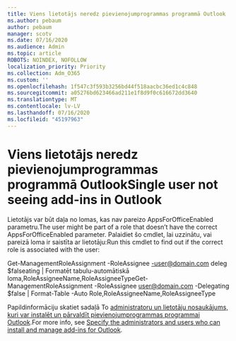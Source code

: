 ```yaml
---
title: Viens lietotājs neredz pievienojumprogrammas programmā Outlook
ms.author: pebaum
author: pebaum
manager: scotv
ms.date: 07/16/2020
ms.audience: Admin
ms.topic: article
ROBOTS: NOINDEX, NOFOLLOW
localization_priority: Priority
ms.collection: Adm_O365
ms.custom: ''
ms.openlocfilehash: 1f547c3f593b3256bd44f518aacbc36ed1c4c848
ms.sourcegitcommit: a05276bd623466ad211e1f8d9f0c616672dd3640
ms.translationtype: MT
ms.contentlocale: lv-LV
ms.lasthandoff: 07/16/2020
ms.locfileid: "45197963"
---
```

# <a name="single-user-not-seeing-add-ins-in-outlook"></a><span data-ttu-id="77514-102">Viens lietotājs neredz pievienojumprogrammas programmā Outlook</span><span class="sxs-lookup"><span data-stu-id="77514-102">Single user not seeing add-ins in Outlook</span></span>

<span data-ttu-id="77514-103">Lietotājs var būt daļa no lomas, kas nav pareizo AppsForOfficeEnabled parametru.</span><span class="sxs-lookup"><span data-stu-id="77514-103">The user might be part of a role that doesn’t have the correct AppsForOfficeEnabled parameter.</span></span> <span data-ttu-id="77514-104">Palaidiet šo cmdlet, lai uzzinātu, vai pareizā loma ir saistīta ar lietotāju:</span><span class="sxs-lookup"><span data-stu-id="77514-104">Run this cmdlet to find out if the correct role is associated with the user:</span></span>

<span data-ttu-id="77514-105">Get-ManagementRoleAssignment -RoleAssignee -user@domain.com deleg $falseating | Formatēt tabulu-automātiskā loma,RoleAssigneeName,RoleAssigneeType</span><span class="sxs-lookup"><span data-stu-id="77514-105">Get-ManagementRoleAssignment -RoleAssignee user@domain.com -Delegating $false | Format-Table -Auto Role,RoleAssigneeName,RoleAssigneeType</span></span>

<span data-ttu-id="77514-106">Papildinformāciju skatiet sadaļā To [administratoru un lietotāju nosaukājums, kuri var instalēt un pārvaldīt pievienojumprogrammas programmai Outlook](https://docs.microsoft.com/exchange/clients-and-mobile-in-exchange-online/add-ins-for-outlook/specify-who-can-install-and-manage-add-ins).</span><span class="sxs-lookup"><span data-stu-id="77514-106">For more info, see [Specify the administrators and users who can install and manage add-ins for Outlook](https://docs.microsoft.com/exchange/clients-and-mobile-in-exchange-online/add-ins-for-outlook/specify-who-can-install-and-manage-add-ins).</span></span>

